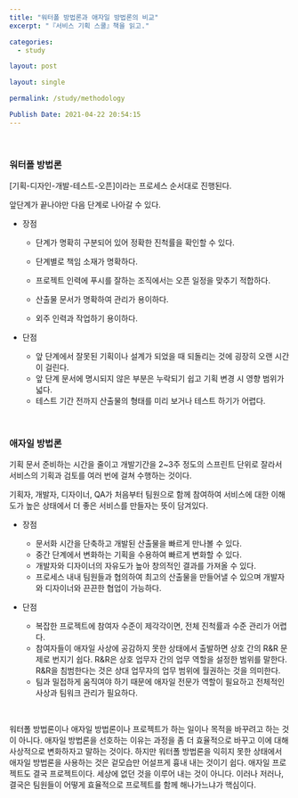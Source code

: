 ```yaml
---
title: "워터폴 방법론과 애자일 방법론의 비교"
excerpt: "『서비스 기획 스쿨』책을 읽고."

categories:
  - study

layout: post

layout: single

permalink: /study/methodology

Publish Date: 2021-04-22 20:54:15
---
```




<br/>

### **워터폴 방법론** 

[기획-디자인-개발-테스트-오픈]이라는 프로세스 순서대로 진행된다.

앞단계가 끝나야만 다음 단계로 나아갈 수 있다.

- 장점

  - 단계가 명확히 구분되어 있어 정확한 진척률을 확인할 수 있다.

  - 단계별로 책임 소재가 명확하다.

  - 프로젝트 인력에 푸시를 잘하는 조직에서는 오픈 일정을 맞추기 적합하다.

  - 산출물 문서가 명확하여 관리가 용이하다.
  - 외주 인력과 작업하기 용이하다.

- 단점
  - 앞 단계에서 잘못된 기획이나 설계가 되었을 때 되돌리는 것에 굉장히 오랜 시간이 걸린다.
  - 앞 단계 문서에 명시되지 않은 부분은 누락되기 쉽고 기획 변경 시 영향 범위가 넓다. 
  - 테스트 기간 전까지 산출물의 형태를 미리 보거나 테스트 하기가 어렵다.

<br/>

### **애자일 방법론**

기획 문서 준비하는 시간을 줄이고 개발기간을 2~3주 정도의 스프린트 단위로 잘라서 서비스의 기획과 검토를 여러 번에 걸쳐 수행하는 것이다. 

기획자, 개발자, 디자이너, QA가 처음부터 팀원으로 함께 참여하여 서비스에 대한 이해도가 높은 상태에서 더 좋은 서비스를 만들자는 뜻이 담겨있다. 

- 장점
  - 문서화 시간을 단축하고 개발된 산출물을 빠르게 만나볼 수 있다.
  - 중간 단계에서 변화하는 기획을 수용하여 빠르게 변화할 수 있다.
  - 개발자와 디자이너의 자유도가 높아 창의적인 결과를 가져올 수 있다.
  - 프로세스 내내 팀원들과 협의하여 최고의 산출물을 만들어낼 수 있으며 개발자와 디자이너와 끈끈한 협업이 가능하다.

- 단점
  - 복잡한 프로젝트에 참여자 수준이 제각각이면, 전체 진척률과 수준 관리가 어렵다.
  - 참여자들이 애자일 사상에 공감하지 못한 상태에서 출발하면 상호 간의 R&R 문제로 번지기 쉽다. R&R은 상호 업무자 간의 업무 역할을 설정한 범위를 말한다. R&R을 침범한다는 것은 상대 업무자의 업무 범위에 월권하는 것을 의미한다.
  - 팀과 밀접하게 움직여야 하기 때문에 애자일 전문가 역할이 필요하고 전체적인 사상과 팀워크 관리가 필요하다.

<br/>

워터폴 방법론이나 애자일 방법론이나 프로젝트가 하는 일이나 목적을 바꾸려고 하는 것이 아니다. 애자일 방법론을 선호하는 이유는 과정을 좀 더 효율적으로 바꾸고 이에 대해 사상적으로 변화하자고 말하는 것이다. 하지만 워터폴 방법론을 익히지 못한 상태에서 애자일 방법론을 사용하는 것은 겉모습만 어설프게 흉내 내는 것이기 쉽다. 애자일 프로젝트도 결국 프로젝트이다. 세상에 없던 것을 이루어 내는 것이 아니다. 이러나 저러나, 결국은 팀원들이 어떻게 효율적으로 프로젝트를 함께 해나가느냐가 핵심이다.